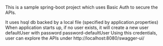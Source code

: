 This is a sample spring-boot project which uses Basic Auth to secure the APIs.

It uses hsql db backed by a local file (specified by application.properties)
When application starts up, if no user exists, it will create a new user defaultUser with password password-defaultUser
Using this credentials, user can explore the APIs under
http://localhost:8080/swagger-ui/
